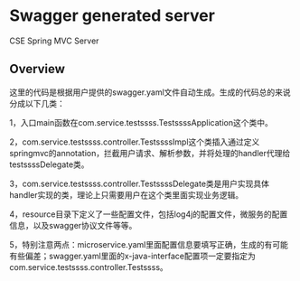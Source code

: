 # Swagger generated server

CSE Spring MVC Server


## Overview
这里的代码是根据用户提供的swagger.yaml文件自动生成。生成的代码总的来说分成以下几类：

1，入口main函数在com.service.testssss.TestssssApplication这个类中。

2，com.service.testssss.controller.TestssssImpl这个类插入通过定义springmvc的annotation，拦截用户请求、解析参数，并将处理的handler代理给testssssDelegate类。

3，com.service.testssss.controller.TestssssDelegate类是用户实现具体handler实现的类，理论上只需要用户在这个类里面实现业务逻辑。


4，resource目录下定义了一些配置文件，包括log4j的配置文件，微服务的配置信息，以及swagger协议文件等等。

5，特别注意两点：microservice.yaml里面配置信息要填写正确，生成的有可能有些偏差；swagger.yaml里面的x-java-interface配置项一定要指定为com.service.testssss.controller.Testssss。
